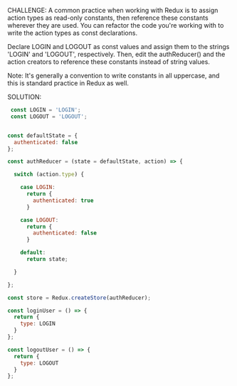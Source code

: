 CHALLENGE: A common practice when working with Redux is to assign action types as read-only constants, then reference these constants wherever they are used. You can refactor the code you're working with to write the action types as const declarations.


Declare LOGIN and LOGOUT as const values and assign them to the strings 'LOGIN' and 'LOGOUT', respectively. Then, edit the authReducer() and the action creators to reference these constants instead of string values.

Note: It's generally a convention to write constants in all uppercase, and this is standard practice in Redux as well.

SOLUTION: 
```javascript
 const LOGIN = 'LOGIN';
 const LOGOUT = 'LOGOUT';


const defaultState = {
  authenticated: false
};

const authReducer = (state = defaultState, action) => {

  switch (action.type) {

    case LOGIN:
      return {
        authenticated: true
      }

    case LOGOUT:
      return {
        authenticated: false
      }

    default:
      return state;

  }

};

const store = Redux.createStore(authReducer);

const loginUser = () => {
  return {
    type: LOGIN
  }
};

const logoutUser = () => {
  return {
    type: LOGOUT
  }
};
